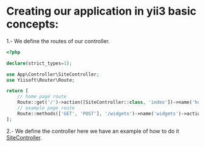 # Creating our application in yii3 basic concepts: 

1.- We define the routes of our controller.

```php
<?php

declare(strict_types=1);

use App\Controller\SiteController;
use Yiisoft\Router\Route;

return [
    // home page route
    Route::get('/')->action([SiteController::class, 'index'])->name('home'),
    // example page route
    Route::methods(['GET', 'POST'], '/widgets')->name('widgets')->action([SiteController::class, 'widgets']),
];
```

2.- We define the controller here we have an example of how to do it [SiteController](SiteController.php).
